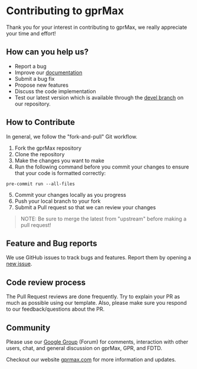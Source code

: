 # Contributing to gprMax

Thank you for your interest in contributing to gprMax, we really appreciate your time and effort!

## How can you help us?

* Report a bug
* Improve our [documentation](https://docs.gprmax.com/en/devel/)
* Submit a bug fix
* Propose new features
* Discuss the code implementation
* Test our latest version which is available through the [devel branch](https://github.com/gprmax/gprMax/tree/devel) on our repository.

## How to Contribute

In general, we follow the "fork-and-pull" Git workflow.

1. Fork the gprMax repository
2. Clone the repository
3. Make the changes you want to make
4. Run the following command before you commit your changes to ensure that your code is formatted correctly:

```
pre-commit run --all-files
```

5. Commit your changes locally as you progress
6. Push your local branch to your fork
7. Submit a Pull request so that we can review your changes

> NOTE: Be sure to merge the latest from "upstream" before making a pull request!

## Feature and Bug reports

We use GitHub issues to track bugs and features. Report them by opening a [new issue](https://github.com/gprMax/gprMax/issues).

## Code review process

The Pull Request reviews are done frequently. Try to explain your PR as much as possible using our template. Also, please make sure you respond to our feedback/questions about the PR.

## Community

Please use our [Google Group](https://groups.google.com/g/gprmax) (Forum) for comments, interaction with other users, chat, and general discussion on gprMax, GPR, and FDTD.

Checkout our website [gprmax.com](https://www.gprmax.com/) for more information and updates.
